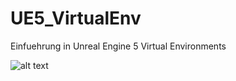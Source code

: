 # UE5_VirtualEnv
Einfuehrung in Unreal Engine 5 Virtual Environments

![alt text](https://github.com/repo-public/UE5_VirtualEnv/blob/main/Images/img.jpeg?raw=true) 
